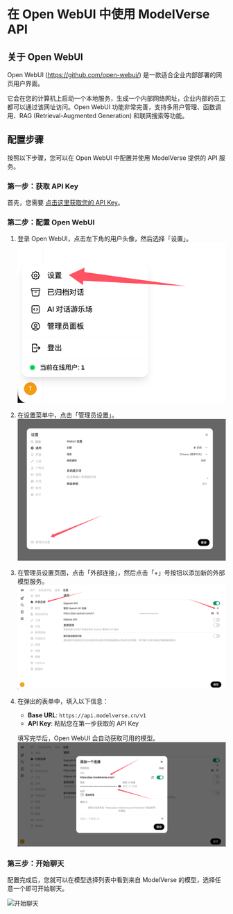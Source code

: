 # 在 Open WebUI 中使用 ModelVerse API

## 关于 Open WebUI

Open WebUI (https://github.com/open-webui/) 是一款适合企业内部部署的网页用户界面。

它会在您的计算机上启动一个本地服务，生成一个内部网络网址，企业内部的员工都可以通过该网址访问。Open WebUI 功能非常完善，支持多用户管理、函数调用、RAG (Retrieval-Augmented Generation) 和联网搜索等功能。

## 配置步骤

按照以下步骤，您可以在 Open WebUI 中配置并使用 ModelVerse 提供的 API 服务。

### 第一步：获取 API Key

首先，您需要 [点击这里获取您的 API Key](https://console.ucloud.cn/modelverse/experience/api-keys)。

### 第二步：配置 Open WebUI

1.  登录 Open WebUI，点击左下角的用户头像，然后选择「设置」。
    ![进入设置](/pics/openwebui/settings.png)

2.  在设置菜单中，点击「管理员设置」。
    ![管理员设置](/pics/openwebui/admin.png)

3.  在管理员设置页面，点击「外部连接」，然后点击「+」号按钮以添加新的外部模型服务。
    ![外部链接](/pics/openwebui/external_connection.png)

4.  在弹出的表单中，填入以下信息：
    *   **Base URL**: `https://api.modelverse.cn/v1`
    *   **API Key**: 粘贴您在第一步获取的 API Key

    填写完毕后，Open WebUI 会自动获取可用的模型。
    ![添加UCloud ModelVerse服务](/pics/openwebui/add_ucloud.png)

### 第三步：开始聊天

配置完成后，您就可以在模型选择列表中看到来自 ModelVerse 的模型，选择任意一个即可开始聊天。

![开始聊天](https://www-s.ucloud.cn/2025/02/c9174bd62ee33d00587935ba2e070da0_1739964081012.png)
